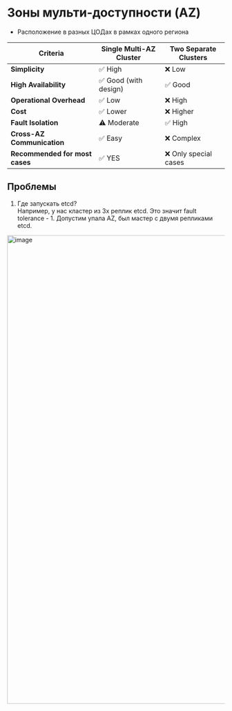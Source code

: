 # Зоны мульти-доступности (AZ)
- Расположение в разных ЦОДах в рамках одного региона

| Criteria                   | Single Multi-AZ Cluster        | Two Separate Clusters         |
|----------------------------|-------------------------------|-------------------------------|
| **Simplicity**             | ✅ High                       | ❌ Low                        |
| **High Availability**      | ✅ Good (with design)         | ✅ Good                       |
| **Operational Overhead**   | ✅ Low                        | ❌ High                       |
| **Cost**                   | ✅ Lower                      | ❌ Higher                     |
| **Fault Isolation**        | ⚠️ Moderate                  | ✅ High                       |
| **Cross-AZ Communication** | ✅ Easy                       | ❌ Complex                    |
| **Recommended for most cases** | ✅ YES                    | ❌ Only special cases         |

## Проблемы
1) Где запускать etcd? <br>
Например, у нас кластер из 3х реплик etcd. Это значит fault tolerance - 1. Допустим упала AZ, был мастер с двумя репликами etcd. 
<img width="1376" height="1086" alt="image" src="https://github.com/user-attachments/assets/844f0d0e-d36c-435d-a066-1194eb03fce7" />

